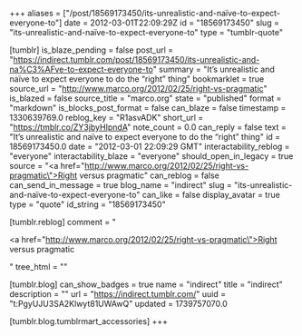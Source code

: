 +++
aliases = ["/post/18569173450/its-unrealistic-and-naïve-to-expect-everyone-to"]
date = 2012-03-01T22:09:29Z
id = "18569173450"
slug = "its-unrealistic-and-naïve-to-expect-everyone-to"
type = "tumblr-quote"

[tumblr]
is_blaze_pending = false
post_url = "https://indirect.tumblr.com/post/18569173450/its-unrealistic-and-na%C3%AFve-to-expect-everyone-to"
summary = "It’s unrealistic and naïve to expect everyone to do the “right” thing"
bookmarklet = true
source_url = "http://www.marco.org/2012/02/25/right-vs-pragmatic"
is_blazed = false
source_title = "marco.org"
state = "published"
format = "markdown"
is_blocks_post_format = false
can_blaze = false
timestamp = 1330639769.0
reblog_key = "R1asvADK"
short_url = "https://tmblr.co/ZY3jbyHIpndA"
note_count = 0.0
can_reply = false
text = "It’s unrealistic and naïve to expect everyone to do the “right” thing"
id = 18569173450.0
date = "2012-03-01 22:09:29 GMT"
interactability_reblog = "everyone"
interactability_blaze = "everyone"
should_open_in_legacy = true
source = "<a href=\"http://www.marco.org/2012/02/25/right-vs-pragmatic\">Right versus pragmatic</a>"
can_reblog = false
can_send_in_message = true
blog_name = "indirect"
slug = "its-unrealistic-and-naïve-to-expect-everyone-to"
can_like = false
display_avatar = true
type = "quote"
id_string = "18569173450"

[tumblr.reblog]
comment = "<p><a href=\"http://www.marco.org/2012/02/25/right-vs-pragmatic\">Right versus pragmatic</a></p>"
tree_html = ""

[tumblr.blog]
can_show_badges = true
name = "indirect"
title = "indirect"
description = ""
url = "https://indirect.tumblr.com/"
uuid = "t:PgyUJU3SA2Klwyt81UWAwQ"
updated = 1739757070.0

[tumblr.blog.tumblrmart_accessories]
+++
